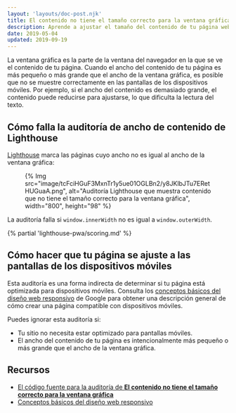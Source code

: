 ```yaml
---
layout: 'layouts/doc-post.njk'
title: El contenido no tiene el tamaño correcto para la ventana gráfica
description: Aprende a ajustar el tamaño del contenido de tu página web para que se ajuste a las pantallas de los dispositivos móviles.
date: 2019-05-04
updated: 2019-09-19
---
```


La ventana gráfica es la parte de la ventana del navegador en la que se ve el contenido de tu página. Cuando el ancho del contenido de tu página es más pequeño o más grande que el ancho de la ventana gráfica, es posible que no se muestre correctamente en las pantallas de los dispositivos móviles. Por ejemplo, si el ancho del contenido es demasiado grande, el contenido puede reducirse para ajustarse, lo que dificulta la lectura del texto.

## Cómo falla la auditoría de ancho de contenido de Lighthouse

[Lighthouse](https://developers.google.com/web/tools/lighthouse/) marca las páginas cuyo ancho no es igual al ancho de la ventana gráfica:

<figure>{% Img src="image/tcFciHGuF3MxnTr1y5ue01OGLBn2/y8JKlbJTu7ERetHUGuaA.png", alt="Auditoría Lighthouse que muestra contenido que no tiene el tamaño correcto para la ventana gráfica", width="800", height="98" %}</figure>

La auditoría falla si `window.innerWidth` no es igual a `window.outerWidth`.

{% partial 'lighthouse-pwa/scoring.md' %}

## Cómo hacer que tu página se ajuste a las pantallas de los dispositivos móviles

Esta auditoría es una forma indirecta de determinar si tu página está optimizada para dispositivos móviles. Consulta los [conceptos básicos del diseño web responsivo](https://developers.google.com/web/fundamentals/design-and-ux/responsive/) de Google para obtener una descripción general de cómo crear una página compatible con dispositivos móviles.

Puedes ignorar esta auditoría si:

- Tu sitio no necesita estar optimizado para pantallas móviles.
- El ancho del contenido de tu página es intencionalmente más pequeño o más grande que el ancho de la ventana gráfica.

## Recursos

- [El código fuente para la auditoría de **El contenido no tiene el tamaño correcto para la ventana gráfica**](https://github.com/GoogleChrome/lighthouse/blob/master/lighthouse-core/audits/content-width.js)
- [Conceptos básicos del diseño web responsivo](https://developers.google.com/web/fundamentals/design-and-ux/responsive/)
